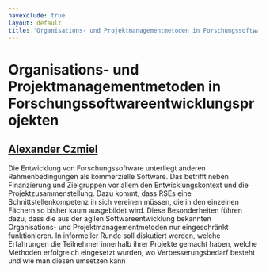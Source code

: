 ```yaml
---
navexclude: true
layout: default
title: 'Organisations- und Projektmanagementmetoden in Forschungssoftwareentwicklungsprojekten'
---
```


# Organisations- und Projektmanagementmetoden in Forschungssoftwareentwicklungsprojekten

## [Alexander Czmiel](../../speaker/RGV33M/)

Die Entwicklung von Forschungssoftware unterliegt anderen Rahmenbedingungen als kommerzielle Software. Das betrifft neben Finanzierung und Zielgruppen vor allem den Entwicklungskontext und die Projektzusammenstellung. Dazu kommt, dass RSEs eine Schnittstellenkompetenz in sich vereinen müssen, die in den einzelnen Fächern so bisher kaum ausgebildet wird. Diese Besonderheiten führen dazu, dass die aus der agilen Softwareentwicklung bekannten Organisations- und Projektmanagementmetoden nur eingeschränkt funktionieren. In informeller Runde soll diskutiert werden, welche Erfahrungen die Teilnehmer innerhalb ihrer Projekte gemacht haben, welche Methoden erfolgreich eingesetzt wurden, wo Verbesserungsbedarf besteht und wie man diesen umsetzen kann